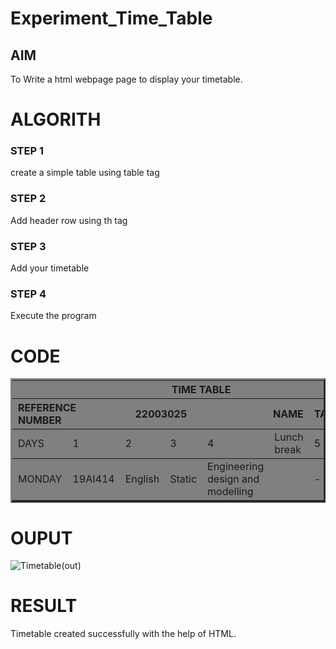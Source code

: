 # Experiment_Time_Table

## AIM
To Write a html webpage page to display your timetable.

# ALGORITH
### STEP 1
create a simple table using table tag
### STEP 2
Add header row using th tag
### STEP 3
Add your timetable
### STEP 4
Execute the program

# CODE
 <TABLE BORDER="3" width="750" bgcolor="purple" cellspacing="10" cellpadding="10"> 
<TR> 
	<TH colspan="8" align="center" bgcolor="grey">TIME TABLE</TH>
</TR>   
<TR> 
    <TH colspan="2" align="left" bgcolor="grey">REFERENCE NUMBER</TH>
    <TH colspan="2" align="center" bgcolor="grey">22003025</TH>
    <TH colspan="2" align="right" bgcolor="grey">NAME</TH>
    <TH colspan="2" align="right" bgcolor="grey">TAMIZHARASI</TH>
</TR>
<TR>
	<TD width="25%"bgcolor="grey">DAYS</TD> 
	<TD width="25%"bgcolor="grey">1</TD>
	<TD width="25%"bgcolor="grey">2</TD>
    <TD width="25%"bgcolor="grey">3</TD>
    <TD width="25%"bgcolor="grey">4</TD>
    <TD width="25%"bgcolor="grey">Lunch break</TD>
    <TD width="25%"bgcolor="grey">5</TD>
    <TD width="25%"bgcolor="grey">6</TD>
</TR>
<TR>
    <TD width="25%"bgcolor="grey">MONDAY</TD>
    <TD width="25%"bgcolor="grey">19AI414</TD>
    <TD width="25%"bgcolor="grey">English</TD>
    <TD width="25%"bgcolor="grey">Static</TD>
    <TD width="25%"bgcolor="grey">Engineering design and modelling</TD>
    <TD width="25%"bgcolor="grey">        </TD>
    <TD width="25%"bgcolor="grey">-</TD>
    <TD width="25%"bgcolor="grey">EP</TD>
</TR>
</TABLE>

# OUPUT
 
 ![Timetable(out)](https://user-images.githubusercontent.com/119657317/215796800-a875d114-dee8-47e4-b7f6-2c60c9e3ac3e.png)






# RESULT
 
 Timetable created successfully with the help of HTML.
 
 
 
 

